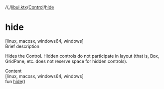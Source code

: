 //[.](../../index.md)/[libui.ktx](../index.md)/[Control](index.md)/[hide](hide.md)



# hide  
[linux, macosx, windows64, windows]  
Brief description  


Hides the Control. Hidden controls do not participate in layout (that is, Box, GridPane, etc. does not reserve space for hidden controls).

  
  
  
Content  
[linux, macosx, windows64, windows]  
fun [hide](hide.md)()  



